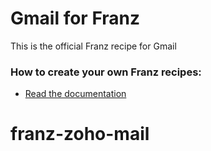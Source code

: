 # Gmail for Franz
This is the official Franz recipe for Gmail

### How to create your own Franz recipes:
* [Read the documentation](https://github.com/meetfranz/plugins)
# franz-zoho-mail
